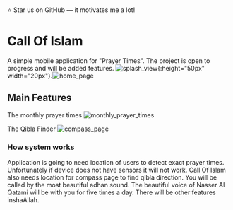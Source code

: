 ⭐ Star us on GitHub — it motivates me a lot!

# Call Of Islam

A simple mobile application for "Prayer Times". The project is open to progress and will be added features.
![splash_view](https://user-images.githubusercontent.com/43931758/147733597-dd1aee45-9f4a-4638-8264-2a20e394098d.png){:height="50px" width="20px"}.![home_page](https://user-images.githubusercontent.com/43931758/147733612-cb43e245-a50a-4af3-84fc-b3cf21b7c756.png)


## Main Features

The monthly prayer times
![monthly_prayer_times](https://user-images.githubusercontent.com/43931758/147733745-ca35cb69-5ebf-4b5f-9473-c1db18127cff.png)


The Qibla Finder
![compass_page](https://user-images.githubusercontent.com/43931758/147733757-59a847b6-fd70-43eb-a904-a776d67158b0.png)



### How system works

Application is going to need location of users to detect exact prayer times. Unfortunately if device does not have sensors it will not work.
Call Of Islam also needs location for compass page to find qibla direction.
You will be called by the most beautiful adhan sound. The beautiful voice of Nasser Al Qatami will be with you for five times a day.
There will be other features inshaAllah.
